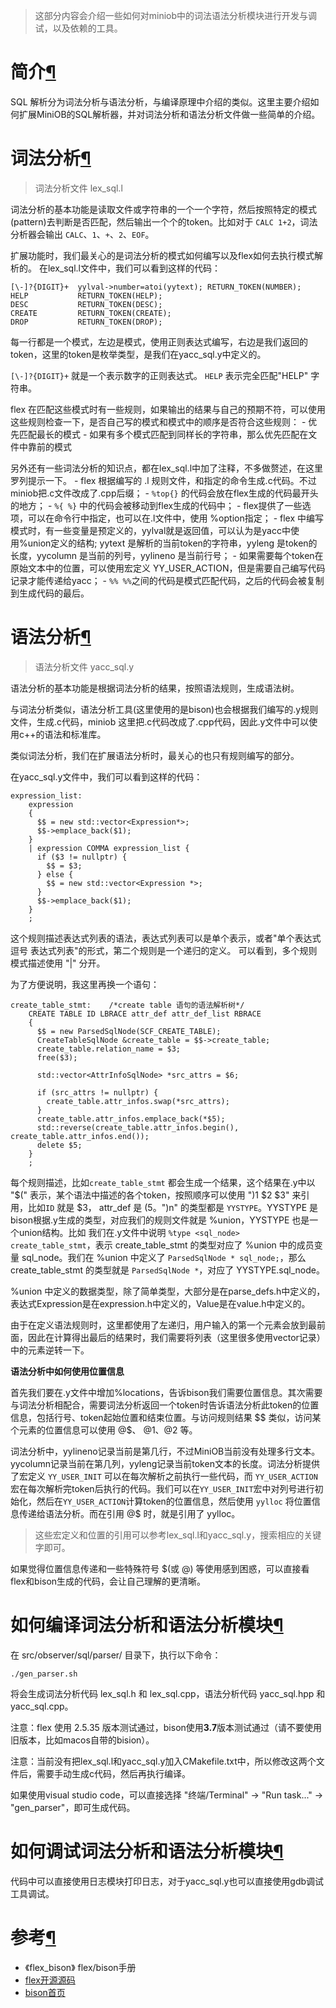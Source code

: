 > 这部分内容会介绍一些如何对miniob中的词法语法分析模块进行开发与调试，以及依赖的工具。

# 简介[¶](https://oceanbase.github.io/miniob/design/miniob-sql-parser/#_1)

SQL 解析分为词法分析与语法分析，与编译原理中介绍的类似。这里主要介绍如何扩展MiniOB的SQL解析器，并对词法分析和语法分析文件做一些简单的介绍。

# 词法分析[¶](https://oceanbase.github.io/miniob/design/miniob-sql-parser/#_2)

> 词法分析文件 lex_sql.l

词法分析的基本功能是读取文件或字符串的一个一个字符，然后按照特定的模式(pattern)去判断是否匹配，然后输出一个个的token。比如对于 `CALC 1+2`，词法分析器会输出 `CALC`、`1`、`+`、`2`、`EOF`。

扩展功能时，我们最关心的是词法分析的模式如何编写以及flex如何去执行模式解析的。 在lex_sql.l文件中，我们可以看到这样的代码：

```
[\-]?{DIGIT}+  yylval->number=atoi(yytext); RETURN_TOKEN(NUMBER);
HELP           RETURN_TOKEN(HELP);
DESC           RETURN_TOKEN(DESC);
CREATE         RETURN_TOKEN(CREATE);
DROP           RETURN_TOKEN(DROP);
```



每一行都是一个模式，左边是模式，使用正则表达式编写，右边是我们返回的token，这里的token是枚举类型，是我们在yacc_sql.y中定义的。

`[\-]?{DIGIT}+` 就是一个表示数字的正则表达式。 `HELP` 表示完全匹配"HELP" 字符串。

flex 在匹配这些模式时有一些规则，如果输出的结果与自己的预期不符，可以使用这些规则检查一下，是否自己写的模式和模式中的顺序是否符合这些规则： - 优先匹配最长的模式 - 如果有多个模式匹配到同样长的字符串，那么优先匹配在文件中靠前的模式

另外还有一些词法分析的知识点，都在lex_sql.l中加了注释，不多做赘述，在这里罗列提示一下。 - flex 根据编写的 .l 规则文件，和指定的命令生成.c代码。不过miniob把.c文件改成了.cpp后缀； - `%top{}` 的代码会放在flex生成的代码最开头的地方； - `%{ %}` 中的代码会被移动到flex生成的代码中； - flex提供了一些选项，可以在命令行中指定，也可以在.l文件中，使用 %option指定； - flex 中编写模式时，有一些变量是预定义的，yylval就是返回值，可以认为是yacc中使用%union定义的结构; yytext 是解析的当前token的字符串，yyleng 是token的长度，yycolumn 是当前的列号，yylineno 是当前行号； - 如果需要每个token在原始文本中的位置，可以使用宏定义 YY_USER_ACTION，但是需要自己编写代码记录才能传递给yacc； - `%% %%`之间的代码是模式匹配代码，之后的代码会被复制到生成代码的最后。

# 语法分析[¶](https://oceanbase.github.io/miniob/design/miniob-sql-parser/#_3)

> 语法分析文件 yacc_sql.y

语法分析的基本功能是根据词法分析的结果，按照语法规则，生成语法树。

与词法分析类似，语法分析工具(这里使用的是bison)也会根据我们编写的.y规则文件，生成.c代码，miniob 这里把.c代码改成了.cpp代码，因此.y文件中可以使用c++的语法和标准库。

类似词法分析，我们在扩展语法分析时，最关心的也只有规则编写的部分。

在yacc_sql.y文件中，我们可以看到这样的代码：

```
expression_list:
    expression
    {
      $$ = new std::vector<Expression*>;
      $$->emplace_back($1);
    }
    | expression COMMA expression_list {
      if ($3 != nullptr) {
        $$ = $3;
      } else {
        $$ = new std::vector<Expression *>;
      }
      $$->emplace_back($1);
    }
    ;
```

这个规则描述表达式列表的语法，表达式列表可以是单个表示，或者"单个表达式 逗号 表达式列表"的形式，第二个规则是一个递归的定义。 可以看到，多个规则模式描述使用 "|" 分开。

为了方便说明，我这里再换一个语句：

```
create_table_stmt:    /*create table 语句的语法解析树*/
    CREATE TABLE ID LBRACE attr_def attr_def_list RBRACE
    {
      $$ = new ParsedSqlNode(SCF_CREATE_TABLE);
      CreateTableSqlNode &create_table = $$->create_table;
      create_table.relation_name = $3;
      free($3);

      std::vector<AttrInfoSqlNode> *src_attrs = $6;

      if (src_attrs != nullptr) {
        create_table.attr_infos.swap(*src_attrs);
      }
      create_table.attr_infos.emplace_back(*$5);
      std::reverse(create_table.attr_infos.begin(), create_table.attr_infos.end());
      delete $5;
    }
    ;
```



每个规则描述，比如`create_table_stmt` 都会生成一个结果，这个结果在.y中以 "$\(" 表示，某个语法中描述的各个token，按照顺序可以使用 "\)1 $2 $3" 来引用，比如`ID` 就是 $3， attr_def 是 \(5。"\)n" 的类型都是 `YYSTYPE`。YYSTYPE 是bison根据.y生成的类型，对应我们的规则文件就是 %union，YYSTYPE 也是一个union结构。比如 我们在.y文件中说明 `%type <sql_node> create_table_stmt`，表示 create_table_stmt 的类型对应了 %union 中的成员变量 sql_node。我们在 %union 中定义了 `ParsedSqlNode * sql_node;`，那么 create_table_stmt 的类型就是 `ParsedSqlNode *`，对应了 YYSTYPE.sql_node。

%union 中定义的数据类型，除了简单类型，大部分是在parse_defs.h中定义的，表达式Expression是在expression.h中定义的，Value是在value.h中定义的。

由于在定义语法规则时，这里都使用了左递归，用户输入的第一个元素会放到最前面，因此在计算得出最后的结果时，我们需要将列表（这里很多使用vector记录）中的元素逆转一下。

**语法分析中如何使用位置信息**

首先我们要在.y文件中增加%locations，告诉bison我们需要位置信息。其次需要与词法分析相配合，需要词法分析返回一个token时告诉语法分析此token的位置信息，包括行号、token起始位置和结束位置。与访问规则结果 $$ 类似，访问某个元素的位置信息可以使用 @$、 @1、@2 等。

词法分析中，yylineno记录当前是第几行，不过MiniOB当前没有处理多行文本。yycolumn记录当前在第几列，yyleng记录当前token文本的长度。词法分析提供了宏定义 `YY_USER_INIT` 可以在每次解析之前执行一些代码，而 `YY_USER_ACTION` 宏在每次解析完token后执行的代码。我们可以在`YY_USER_INIT`宏中对列号进行初始化，然后在`YY_USER_ACTION`计算token的位置信息，然后使用 `yylloc` 将位置信息传递给语法分析。而在引用 @$ 时，就是引用了 yylloc。

> 这些宏定义和位置的引用可以参考lex_sql.l和yacc_sql.y，搜索相应的关键字即可。

如果觉得位置信息传递和一些特殊符号 $\(或 @\) 等使用感到困惑，可以直接看 flex和bison生成的代码，会让自己理解的更清晰。

# 如何编译词法分析和语法分析模块[¶](https://oceanbase.github.io/miniob/design/miniob-sql-parser/#_4)

在 src/observer/sql/parser/ 目录下，执行以下命令：

```
./gen_parser.sh
```

将会生成词法分析代码 lex_sql.h 和 lex_sql.cpp，语法分析代码 yacc_sql.hpp 和 yacc_sql.cpp。

注意：flex 使用 2.5.35 版本测试通过，bison使用**3.7**版本测试通过（请不要使用旧版本，比如macos自带的bision）。

注意：当前没有把lex_sql.l和yacc_sql.y加入CMakefile.txt中，所以修改这两个文件后，需要手动生成c代码，然后再执行编译。

如果使用visual studio code，可以直接选择 "终端/Terminal" -> "Run task..." -> "gen_parser"，即可生成代码。

# 如何调试词法分析和语法分析模块[¶](https://oceanbase.github.io/miniob/design/miniob-sql-parser/#_5)

代码中可以直接使用日志模块打印日志，对于yacc_sql.y也可以直接使用gdb调试工具调试。

# 参考[¶](https://oceanbase.github.io/miniob/design/miniob-sql-parser/#_6)

- 《flex_bison》 flex/bison手册
- [flex开源源码](https://github.com/westes/flex)
- [bison首页](https://www.gnu.org/software/bison/)